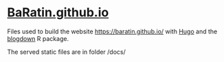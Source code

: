 # [BaRatin.github.io](https://baratin.github.io/)

Files used to build the website <https://baratin.github.io/> with [Hugo](https://gohugo.io/) and the [blogdown](https://bookdown.org/yihui/blogdown/) R package.

The served static files are in folder /docs/




